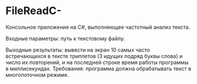 # FileReadC-
Консольное приложение на C#, выполняющее частотный анализ текста.

Входные параметры: путь к текстовому файлу.

Выходные результаты: вывести на экран 10 самых часто встречающихся в тексте триплетов (3 идущих подряд буквы слова) и число их повторений, и на последней строке время работы программы в миллисекундах.
Требования: программа должна обрабатывать текст в многопоточном режиме.
